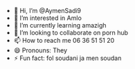 - 👋 Hi, I’m @AymenSadi9
- 👀 I’m interested in Amlo
- 🌱 I’m currently learning amazigh
- 💞️ I’m looking to collaborate on porn hub
- 📫 How to reach me 06 36 51 51 20
- 😄 Pronouns: They
- ⚡ Fun fact: fol soudani ja men soudan

<!---
FractiSolo/FractiSolo is a ✨ special ✨ repository because its `README.md` (this file) appears on your GitHub profile.
You can click the Preview link to take a look at your changes.
--->
